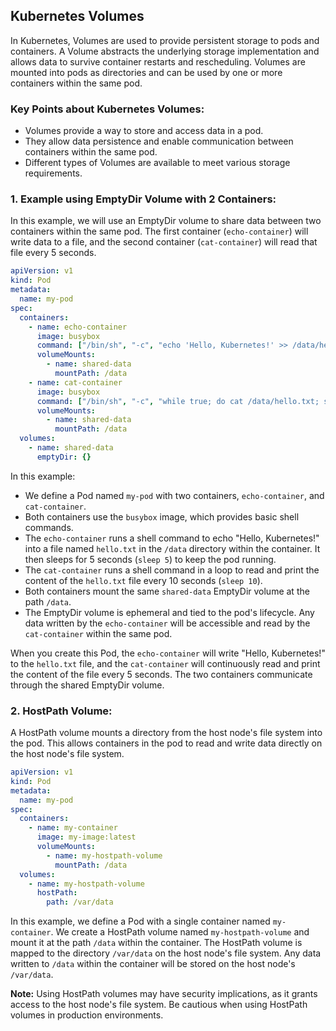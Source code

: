 ## Kubernetes Volumes

In Kubernetes, Volumes are used to provide persistent storage to pods and containers. A Volume abstracts the underlying storage implementation and allows data to survive container restarts and rescheduling. Volumes are mounted into pods as directories and can be used by one or more containers within the same pod.

### Key Points about Kubernetes Volumes:

- Volumes provide a way to store and access data in a pod.
- They allow data persistence and enable communication between containers within the same pod.
- Different types of Volumes are available to meet various storage requirements.

### 1. Example using EmptyDir Volume with 2 Containers:

In this example, we will use an EmptyDir volume to share data between two containers within the same pod. The first container (`echo-container`) will write data to a file, and the second container (`cat-container`) will read that file every 5 seconds.

```yaml
apiVersion: v1
kind: Pod
metadata:
  name: my-pod
spec:
  containers:
    - name: echo-container
      image: busybox
      command: ["/bin/sh", "-c", "echo 'Hello, Kubernetes!' >> /data/hello.txt; sleep 5"]
      volumeMounts:
        - name: shared-data
          mountPath: /data
    - name: cat-container
      image: busybox
      command: ["/bin/sh", "-c", "while true; do cat /data/hello.txt; sleep 10; done"]
      volumeMounts:
        - name: shared-data
          mountPath: /data
  volumes:
    - name: shared-data
      emptyDir: {}
```

In this example:

- We define a Pod named `my-pod` with two containers, `echo-container`, and `cat-container`.
- Both containers use the `busybox` image, which provides basic shell commands.
- The `echo-container` runs a shell command to echo "Hello, Kubernetes!" into a file named `hello.txt` in the `/data` directory within the container. It then sleeps for 5 seconds (`sleep 5`) to keep the pod running.
- The `cat-container` runs a shell command in a loop to read and print the content of the `hello.txt` file every 10 seconds (`sleep 10`).
- Both containers mount the same `shared-data` EmptyDir volume at the path `/data`.
- The EmptyDir volume is ephemeral and tied to the pod's lifecycle. Any data written by the `echo-container` will be accessible and read by the `cat-container` within the same pod.

When you create this Pod, the `echo-container` will write "Hello, Kubernetes!" to the `hello.txt` file, and the `cat-container` will continuously read and print the content of the file every 5 seconds. The two containers communicate through the shared EmptyDir volume.

### 2. HostPath Volume:

A HostPath volume mounts a directory from the host node's file system into the pod. This allows containers in the pod to read and write data directly on the host node's file system.

```yaml
apiVersion: v1
kind: Pod
metadata:
  name: my-pod
spec:
  containers:
    - name: my-container
      image: my-image:latest
      volumeMounts:
        - name: my-hostpath-volume
          mountPath: /data
  volumes:
    - name: my-hostpath-volume
      hostPath:
        path: /var/data
```

In this example, we define a Pod with a single container named `my-container`. We create a HostPath volume named `my-hostpath-volume` and mount it at the path `/data` within the container. The HostPath volume is mapped to the directory `/var/data` on the host node's file system. Any data written to `/data` within the container will be stored on the host node's `/var/data`.

**Note:** Using HostPath volumes may have security implications, as it grants access to the host node's file system. Be cautious when using HostPath volumes in production environments.
